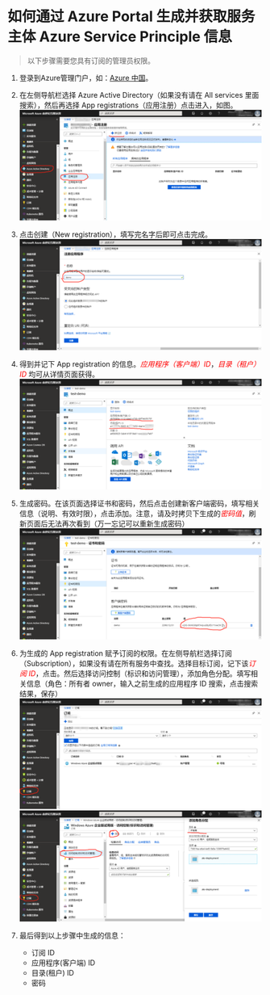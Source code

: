 # 如何通过 Azure Portal 生成并获取服务主体 Azure Service Principle 信息

> 以下步骤需要您具有订阅的管理员权限。

1. 登录到Azure管理门户，如：[Azure 中国](https://portal.azure.cn)。

2. 在左侧导航栏选择 Azure Active Directory（如果没有请在 All services 里面搜索），然后再选择 App registrations（应用注册）点击进入，如图。
![Azure AD设置](./images/navbar.png)

3. 点击创建（New registration），填写完名字后即可点击完成。
![创建App registration](./images/new-registration.png)

4. 得到并记下 App registration 的信息。<font color='red'>*应用程序（客户端）ID*</font>，<font color='red'>*目录（租户）ID*</font> 均可从详情页面获得。
![App registration基本信息](./images/registration-info.png)

5. 生成密码。在该页面选择证书和密码，然后点击创建新客户端密码，填写相关信息（说明、有效时限），点击添加。注意，请及时拷贝下生成的<font color='red'>*密码值*</font>，刷新页面后无法再次看到（万一忘记可以重新生成密码）
![App registration密码](./images/registration-password.png)

6. 为生成的 App registration 赋予订阅的权限。在左侧导航栏选择订阅（Subscription），如果没有请在所有服务中查找。选择目标订阅，记下该<font color='red'>*订阅 ID*</font>，点击。然后选择访问控制（标识和访问管理），添加角色分配。填写相关信息（角色：所有者 owner，输入之前生成的应用程序 ID 搜索，点击搜索结果，保存）
![订阅](./images/subscription.png)
![主体授权](./images/app-authorize.png)

7. 最后得到以上步骤中生成的信息：
    - 订阅 ID
    - 应用程序(客户端) ID
    - 目录(租户) ID
    - 密码

